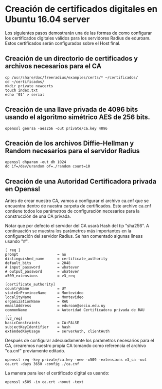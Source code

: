 # Creación de certificados digitales en Ubuntu 16.04 server

Los siguientes pasos demostrarán una de las formas de como configurar los certificados digitales válidos para los servidores Radius de eduroam. Estos certificados serán configurados sobre el Host final.


## Creación de un directorio de certificados y archivos necesarios para el CA
```
cp /usr/share/doc/freeradius/examples/certs/* ~/certificados/
cd ~/certificados/
mkdir private newcerts 
touch index.txt  
echo '01' > serial 
```

## Creación de una llave privada de 4096 bits usando el algoritmo simétrico AES de 256 bits.
```
openssl genrsa -aes256 -out private/ca.key 4096
```

## Creación de los archivos Diffie-Hellman y Random necesarios para el servidor Radius

```
openssl dhparam -out dh 1024 
dd if=/dev/urandom of=./random count=10 
```

## Creación de una Autoridad Certificadora privada en Openssl

Antes de crear nuestro CA, vamos a configurar el archivo ca.cnf que se encuentra dentro de nuestra carpeta de certificados. Este archivo ca.cnf contiene todos los parámetros de configuración necesarios para la construcción de una CA privada.

Notar que por defecto el servidor del CA usará Hash del tip "sha256". A continuación se muestra los parámetros más importantes en la configuración del servidor Radius. Se han comentado algunas líneas usando "#".

```
[ req ]
prompt                  = no
distinguished_name      = certificate_authority
default_bits            = 2048
# input_password        = whatever
# output_password       = whatever
x509_extensions         = v3_req

[certificate_authority]
countryName             = UY
stateOrProvinceName     = Montevideo
localityName            = Montevideo
organizationName        = RAU
emailAddress            = eduroam@seciu.edu.uy
commonName              = Autoridad Certificadora privada de RAU
...
[v3_req]
basicConstraints        = CA:FALSE
subjectKeyIdentifier    = hash
extendedKeyUsage        = serverAuth, clientAuth

```

Después de configurar adecuadamente los parámetros necesarios para el CA, crearemos nuestro propia CA tomando como referencia el archivo "ca.cnf" previamente editado.

```
openssl req -key private/ca.key -new -x509 -extensions v3_ca -out ca.crt -days 3650 -config ./ca.cnf
```

La manera para leer el certificado digital es usando:

```
openssl x509 -in ca.crt -noout -text
```


